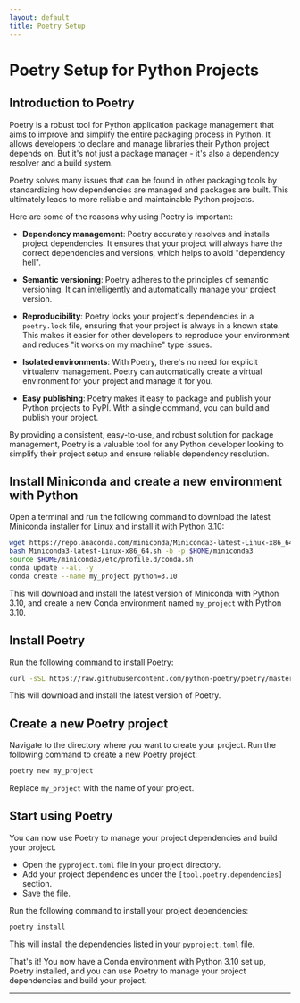 ```yaml
---
layout: default
title: Poetry Setup
---
```

# Poetry Setup for Python Projects

## Introduction to Poetry

Poetry is a robust tool for Python application package management that aims to improve and simplify the entire packaging process in Python. It allows developers to declare and manage libraries their Python project depends on. But it's not just a package manager - it's also a dependency resolver and a build system.

Poetry solves many issues that can be found in other packaging tools by standardizing how dependencies are managed and packages are built. This ultimately leads to more reliable and maintainable Python projects.

Here are some of the reasons why using Poetry is important:

- **Dependency management**: Poetry accurately resolves and installs project dependencies. It ensures that your project will always have the correct dependencies and versions, which helps to avoid "dependency hell".

- **Semantic versioning**: Poetry adheres to the principles of semantic versioning. It can intelligently and automatically manage your project version.

- **Reproducibility**: Poetry locks your project's dependencies in a `poetry.lock` file, ensuring that your project is always in a known state. This makes it easier for other developers to reproduce your environment and reduces "it works on my machine" type issues.

- **Isolated environments**: With Poetry, there's no need for explicit virtualenv management. Poetry can automatically create a virtual environment for your project and manage it for you.

- **Easy publishing**: Poetry makes it easy to package and publish your Python projects to PyPI. With a single command, you can build and publish your project.

By providing a consistent, easy-to-use, and robust solution for package management, Poetry is a valuable tool for any Python developer looking to simplify their project setup and ensure reliable dependency resolution.

## Install Miniconda and create a new environment with Python

Open a terminal and run the following command to download the latest Miniconda installer for Linux and install it with Python 3.10:

```bash
wget https://repo.anaconda.com/miniconda/Miniconda3-latest-Linux-x86_64.sh
bash Miniconda3-latest-Linux-x86_64.sh -b -p $HOME/miniconda3
source $HOME/miniconda3/etc/profile.d/conda.sh
conda update --all -y
conda create --name my_project python=3.10
```

This will download and install the latest version of Miniconda with Python 3.10, and create a new Conda environment named `my_project` with Python 3.10.

## Install Poetry

Run the following command to install Poetry:

```bash
curl -sSL https://raw.githubusercontent.com/python-poetry/poetry/master/get-poetry.py | python -
```

This will download and install the latest version of Poetry.

## Create a new Poetry project

Navigate to the directory where you want to create your project. Run the following command to create a new Poetry project:

```bash
poetry new my_project
```

Replace `my_project` with the name of your project.

## Start using Poetry

You can now use Poetry to manage your project dependencies and build your project.

- Open the `pyproject.toml` file in your project directory.
- Add your project dependencies under the `[tool.poetry.dependencies]` section.
- Save the file.

Run the following command to install your project dependencies:

```bash
poetry install
```

This will install the dependencies listed in your `pyproject.toml` file.

That's it! You now have a Conda environment with Python 3.10 set up, Poetry installed, and you can use Poetry to manage your project dependencies and build your project.

---
